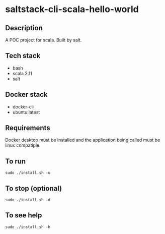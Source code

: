 # saltstack-cli-scala-hello-world

## Description
A POC project for scala.
Built by salt.

## Tech stack
- bash
- scala 2.11
- salt

## Docker stack
- docker-cli
- ubuntu:latest

## Requirements
Docker desktop must be installed and the application
being called must be linux compatiple.

## To run
`sudo ./install.sh -u`

## To stop (optional)
`sudo ./install.sh -d`

## To see help
`sudo ./install.sh -h`
